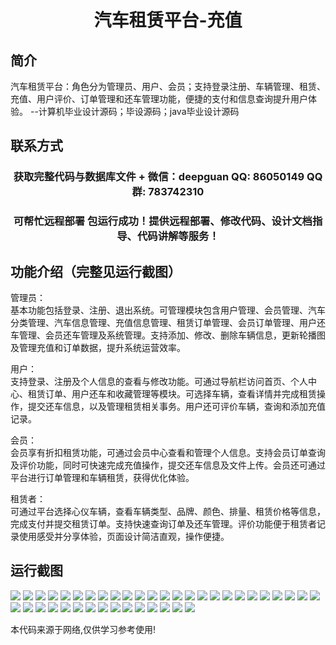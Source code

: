<p><h1 align="center">汽车租赁平台-充值</h1></p>

## 简介
汽车租赁平台：角色分为管理员、用户、会员；支持登录注册、车辆管理、租赁、充值、用户评价、订单管理和还车管理功能，便捷的支付和信息查询提升用户体验。    --计算机毕业设计源码；毕设源码；java毕业设计源码


## 联系方式
<p><h3 align="center">获取完整代码与数据库文件 + 微信：deepguan QQ: 86050149 QQ群: 783742310</h3></p>
<p><h3 align="center">可帮忙远程部署 包运行成功！提供远程部署、修改代码、设计文档指导、代码讲解等服务！</h3></p>

## 功能介绍（完整见运行截图）
管理员：  
基本功能包括登录、注册、退出系统。可管理模块包含用户管理、会员管理、汽车分类管理、汽车信息管理、充值信息管理、租赁订单管理、会员订单管理、用户还车管理、会员还车管理及系统管理。支持添加、修改、删除车辆信息，更新轮播图及管理充值和订单数据，提升系统运营效率。  

用户：  
支持登录、注册及个人信息的查看与修改功能。可通过导航栏访问首页、个人中心、租赁订单、用户还车和收藏管理等模块。可选择车辆，查看详情并完成租赁操作，提交还车信息，以及管理租赁相关事务。用户还可评价车辆，查询和添加充值记录。  

会员：  
会员享有折扣租赁功能，可通过会员中心查看和管理个人信息。支持会员订单查询及评价功能，同时可快速完成充值操作，提交还车信息及文件上传。会员还可通过平台进行订单管理和车辆租赁，获得优化体验。  

租赁者：  
可通过平台选择心仪车辆，查看车辆类型、品牌、颜色、排量、租赁价格等信息，完成支付并提交租赁订单。支持快速查询订单及还车管理。评价功能便于租赁者记录使用感受并分享体验，页面设计简洁直观，操作便捷。


## 运行截图
![](https://bs-1329754181.cos.ap-shanghai.myqcloud.com/ssm/CarRentalPlatformRecharge/img/001.jpg)
![](https://bs-1329754181.cos.ap-shanghai.myqcloud.com/ssm/CarRentalPlatformRecharge/img/002.jpg)
![](https://bs-1329754181.cos.ap-shanghai.myqcloud.com/ssm/CarRentalPlatformRecharge/img/003.jpg)
![](https://bs-1329754181.cos.ap-shanghai.myqcloud.com/ssm/CarRentalPlatformRecharge/img/004.jpg)
![](https://bs-1329754181.cos.ap-shanghai.myqcloud.com/ssm/CarRentalPlatformRecharge/img/005.jpg)
![](https://bs-1329754181.cos.ap-shanghai.myqcloud.com/ssm/CarRentalPlatformRecharge/img/006.jpg)
![](https://bs-1329754181.cos.ap-shanghai.myqcloud.com/ssm/CarRentalPlatformRecharge/img/007.jpg)
![](https://bs-1329754181.cos.ap-shanghai.myqcloud.com/ssm/CarRentalPlatformRecharge/img/008.jpg)
![](https://bs-1329754181.cos.ap-shanghai.myqcloud.com/ssm/CarRentalPlatformRecharge/img/009.jpg)
![](https://bs-1329754181.cos.ap-shanghai.myqcloud.com/ssm/CarRentalPlatformRecharge/img/010.jpg)
![](https://bs-1329754181.cos.ap-shanghai.myqcloud.com/ssm/CarRentalPlatformRecharge/img/011.jpg)
![](https://bs-1329754181.cos.ap-shanghai.myqcloud.com/ssm/CarRentalPlatformRecharge/img/012.jpg)
![](https://bs-1329754181.cos.ap-shanghai.myqcloud.com/ssm/CarRentalPlatformRecharge/img/013.jpg)
![](https://bs-1329754181.cos.ap-shanghai.myqcloud.com/ssm/CarRentalPlatformRecharge/img/014.jpg)
![](https://bs-1329754181.cos.ap-shanghai.myqcloud.com/ssm/CarRentalPlatformRecharge/img/015.jpg)
![](https://bs-1329754181.cos.ap-shanghai.myqcloud.com/ssm/CarRentalPlatformRecharge/img/016.jpg)
![](https://bs-1329754181.cos.ap-shanghai.myqcloud.com/ssm/CarRentalPlatformRecharge/img/017.jpg)
![](https://bs-1329754181.cos.ap-shanghai.myqcloud.com/ssm/CarRentalPlatformRecharge/img/018.jpg)
![](https://bs-1329754181.cos.ap-shanghai.myqcloud.com/ssm/CarRentalPlatformRecharge/img/019.jpg)
![](https://bs-1329754181.cos.ap-shanghai.myqcloud.com/ssm/CarRentalPlatformRecharge/img/020.jpg)
![](https://bs-1329754181.cos.ap-shanghai.myqcloud.com/ssm/CarRentalPlatformRecharge/img/021.jpg)
![](https://bs-1329754181.cos.ap-shanghai.myqcloud.com/ssm/CarRentalPlatformRecharge/img/022.jpg)
![](https://bs-1329754181.cos.ap-shanghai.myqcloud.com/ssm/CarRentalPlatformRecharge/img/023.jpg)
![](https://bs-1329754181.cos.ap-shanghai.myqcloud.com/ssm/CarRentalPlatformRecharge/img/024.jpg)
![](https://bs-1329754181.cos.ap-shanghai.myqcloud.com/ssm/CarRentalPlatformRecharge/img/025.jpg)
![](https://bs-1329754181.cos.ap-shanghai.myqcloud.com/ssm/CarRentalPlatformRecharge/img/026.jpg)
![](https://bs-1329754181.cos.ap-shanghai.myqcloud.com/ssm/CarRentalPlatformRecharge/img/027.jpg)
![](https://bs-1329754181.cos.ap-shanghai.myqcloud.com/ssm/CarRentalPlatformRecharge/img/028.jpg)
![](https://bs-1329754181.cos.ap-shanghai.myqcloud.com/ssm/CarRentalPlatformRecharge/img/029.jpg)
![](https://bs-1329754181.cos.ap-shanghai.myqcloud.com/ssm/CarRentalPlatformRecharge/img/030.jpg)
![](https://bs-1329754181.cos.ap-shanghai.myqcloud.com/ssm/CarRentalPlatformRecharge/img/031.jpg)
![](https://bs-1329754181.cos.ap-shanghai.myqcloud.com/ssm/CarRentalPlatformRecharge/img/032.jpg)
![](https://bs-1329754181.cos.ap-shanghai.myqcloud.com/ssm/CarRentalPlatformRecharge/img/033.jpg)
![](https://bs-1329754181.cos.ap-shanghai.myqcloud.com/ssm/CarRentalPlatformRecharge/img/034.jpg)
![](https://bs-1329754181.cos.ap-shanghai.myqcloud.com/ssm/CarRentalPlatformRecharge/img/035.jpg)
![](https://bs-1329754181.cos.ap-shanghai.myqcloud.com/ssm/CarRentalPlatformRecharge/img/036.jpg)
![](https://bs-1329754181.cos.ap-shanghai.myqcloud.com/ssm/CarRentalPlatformRecharge/img/037.jpg)
![](https://bs-1329754181.cos.ap-shanghai.myqcloud.com/ssm/CarRentalPlatformRecharge/img/038.jpg)
![](https://bs-1329754181.cos.ap-shanghai.myqcloud.com/ssm/CarRentalPlatformRecharge/img/039.jpg)
![](https://bs-1329754181.cos.ap-shanghai.myqcloud.com/ssm/CarRentalPlatformRecharge/img/040.jpg)

<p>本代码来源于网络,仅供学习参考使用!</p>

